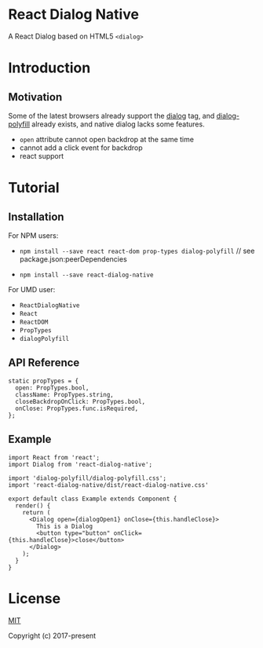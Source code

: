 # React Dialog Native

A React Dialog based on HTML5 `<dialog>`

# Introduction

## Motivation

Some of the latest browsers already support the [dialog](https://developer.mozilla.org/en-US/docs/Web/HTML/Element/dialog) tag, and [dialog-polyfill](https://github.com/GoogleChrome/dialog-polyfill) already exists, and native dialog lacks some features.

- `open` attribute cannot open backdrop at the same time
- cannot add a click event for backdrop
- react support


# Tutorial

## Installation

For NPM users:

- `npm install --save react react-dom prop-types dialog-polyfill` // see package.json:peerDependencies

- `npm install --save react-dialog-native`

For UMD user:

- `ReactDialogNative`
- `React`
- `ReactDOM`
- `PropTypes`
- `dialogPolyfill`

## API Reference

```
static propTypes = {
  open: PropTypes.bool,
  className: PropTypes.string,
  closeBackdropOnClick: PropTypes.bool,
  onClose: PropTypes.func.isRequired,
};
```

## Example

```
import React from 'react';
import Dialog from 'react-dialog-native';

import 'dialog-polyfill/dialog-polyfill.css';
import 'react-dialog-native/dist/react-dialog-native.css'

export default class Example extends Component {
  render() {
    return (
      <Dialog open={dialogOpen1} onClose={this.handleClose}>
        This is a Dialog
        <button type="button" onClick={this.handleClose}>close</button>
      </Dialog>
    );
  }
}
```

# License

[MIT](http://opensource.org/licenses/MIT)

Copyright (c) 2017-present
